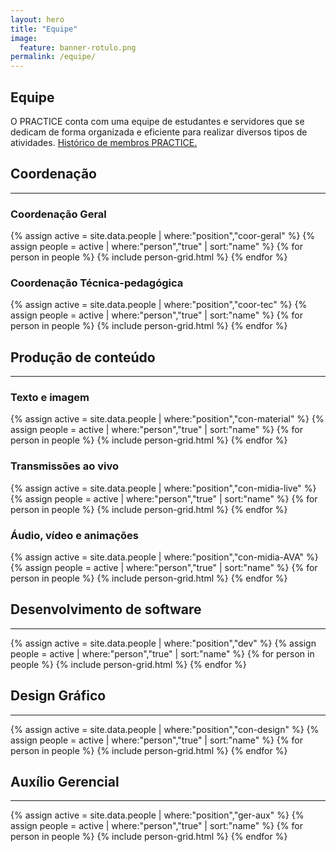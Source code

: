 ```yaml
---
layout: hero
title: "Equipe"
image:
  feature: banner-rotulo.png
permalink: /equipe/
---
```


<section class="fdb-block">
  <div class="container">
    <div class="row align-items-center pt-2">
      <div class="col-12 col-md-8 col-lg-7">
        <h2>Equipe</h2>
        <p class="lead">O PRACTICE conta com uma equipe de estudantes e servidores que se dedicam de forma organizada e eficiente para realizar diversos tipos de atividades. <a href="/equipe/historico/">Histórico de membros PRACTICE.</a></p>
      </div>
      <div class="col-md-3 mt-6">
          <lottie-player alt="image" class="fdb-icon pb-4" src="https://assets10.lottiefiles.com/packages/lf20_CbwvP6/data.json"  background="transparent"  speed="1"  style="width: 400px; height: 400px;" loop autoplay></lottie-player>
      </div>
    </div>
  </div>
</section>



<section class="fdb-block">
  <div class="container">
    <section class="pt-1">
      <h2 class="pb-3">Coordenação</h2>
      <hr class="pb-4">
      <h3>Coordenação Geral</h3>
      <div class="card-group">
        {% assign active = site.data.people | where:"position","coor-geral" %}
        {% assign people = active | where:"person","true" | sort:"name" %}
        {% for person in people %}
          {% include person-grid.html %}
        {% endfor %}
      </div>
      <h3>Coordenação Técnica-pedagógica</h3>
      <div class="card-group">
        {% assign active = site.data.people | where:"position","coor-tec" %}
        {% assign people = active | where:"person","true" | sort:"name" %}
        {% for person in people %}
          {% include person-grid.html %}
        {% endfor %}
      </div>
    </section>
    <section class="pt-5">
      <h2 class="pb-3">Produção de conteúdo</h2>
      <hr class="pb-4">
      <h3>Texto e imagem</h3>
      <div class="card-group">
        {% assign active = site.data.people | where:"position","con-material" %}
        {% assign people = active | where:"person","true" | sort:"name" %}
        {% for person in people %}
          {% include person-grid.html %}
        {% endfor %}
      </div>
      <h3>Transmissões ao vivo</h3>
      <div class="card-group">
        {% assign active = site.data.people | where:"position","con-midia-live" %}
        {% assign people = active | where:"person","true" | sort:"name" %}
        {% for person in people %}
          {% include person-grid.html %}
        {% endfor %}
      </div>
      <h3>Áudio, vídeo e animações</h3>
      <div class="card-group">
        {% assign active = site.data.people | where:"position","con-midia-AVA" %}
        {% assign people = active | where:"person","true" | sort:"name" %}
        {% for person in people %}
          {% include person-grid.html %}
        {% endfor %}
      </div>
    </section>
    <section class="pt-5">
      <h2 class="pb-3">Desenvolvimento de software</h2>
      <hr class="pb-4">
      <div class="card-group">
        {% assign active = site.data.people | where:"position","dev" %}
        {% assign people = active | where:"person","true" | sort:"name" %}
        {% for person in people %}
          {% include person-grid.html %}
        {% endfor %}
      </div>
    </section>
    <section class="pt-5">
      <h2 class="pb-3">Design Gráfico</h2>
      <hr class="pb-4">
      <div class="card-group">
        {% assign active = site.data.people | where:"position","con-design" %}
        {% assign people = active | where:"person","true" | sort:"name" %}
        {% for person in people %}
          {% include person-grid.html %}
        {% endfor %}
      </div>
    </section>
    <section class="pt-5">
      <h2 class="pb-3">Auxílio Gerencial</h2>
      <hr class="pb-4">
      <div class="card-group">
        {% assign active = site.data.people | where:"position","ger-aux" %}
        {% assign people = active | where:"person","true" | sort:"name" %}
        {% for person in people %}
          {% include person-grid.html %}
        {% endfor %}
      </div>
    </section>
  </div>
</section>